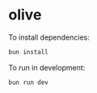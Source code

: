 # olive

To install dependencies:

```bash
bun install
```

To run in development:

```bash
bun run dev
```
